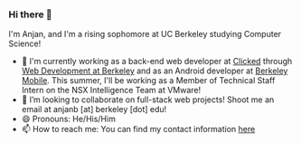 ### Hi there 👋

I'm Anjan, and I'm a rising sophomore at UC Berkeley studying Computer Science! 
- 🔭 I'm currently working as a back-end web developer at [Clicked](https://clicked.com) through [Web Development at Berkeley](https://webatberkeley.org/) and as an Android developer at [Berkeley Mobile](https://octo.asuc.org/). This summer, I'll be working as a Member of Technical Staff Intern on the NSX Intelligence Team at VMware!
- 👯 I’m looking to collaborate on full-stack web projects! Shoot me an email at anjanb [at] berkeley [dot] edu!
- 😄 Pronouns: He/His/Him
- 📫 How to reach me: You can find my contact information [here](https://anjanbharadwaj.me)



<!--
**anjanbharadwaj/anjanbharadwaj** is a ✨ _special_ ✨ repository because its `README.md` (this file) appears on your GitHub profile.

Here are some ideas to get you started:

- 🔭 I’m currently working on ...
- 🌱 I’m currently learning ...
- 👯 I’m looking to collaborate on ...
- 🤔 I’m looking for help with ...
- 💬 Ask me about ...
- 📫 How to reach me: ...
- 😄 Pronouns: ...
- ⚡ Fun fact: ...
-->
